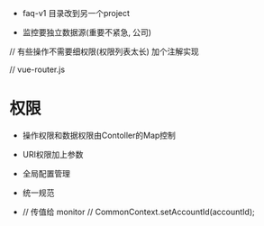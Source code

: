

* faq-v1 目录改到另一个project





* 监控要独立数据源(重要不紧急, 公司)

// 有些操作不需要细权限(权限列表太长) 加个注解实现

// vue-router.js



# 权限

*  操作权限和数据权限由Contoller的Map控制
* URI权限加上参数
* 全局配置管理
* 统一规范


* // 传值给 monitor
  // CommonContext.setAccountId(accountId);




